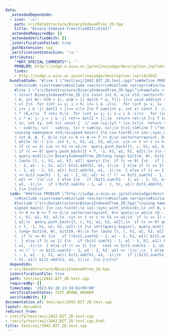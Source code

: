 ```yaml
---
data:
  _extendedDependsOn:
  - icon: ':x:'
    path: src/DataStructure/BinaryIndexedTree_2D.hpp
    title: "Binary-Indexed-Tree(2\u6B21\u5143)"
  _extendedRequiredBy: []
  _extendedVerifiedWith: []
  _isVerificationFailed: true
  _pathExtension: cpp
  _verificationStatusIcon: ':x:'
  attributes:
    '*NOT_SPECIAL_COMMENTS*': ''
    PROBLEM: http://judge.u-aizu.ac.jp/onlinejudge/description.jsp?id=2842
    links:
    - http://judge.u-aizu.ac.jp/onlinejudge/description.jsp?id=2842
  bundledCode: "#line 1 \"test/aoj/2842.BIT_2D.test.cpp\"\n#define PROBLEM \"http://judge.u-aizu.ac.jp/onlinejudge/description.jsp?id=2842\"\
    \n#include <iostream>\n#include <vector>\n#include <array>\n#include <algorithm>\n\
    #line 3 \"src/DataStructure/BinaryIndexedTree_2D.hpp\"\ntemplate <typename T>\
    \ struct BinaryIndexedTree_2D {\n const int h, w;\n std::vector<T> dat;\n BinaryIndexedTree_2D(int\
    \ H, int W): h(H + 1), w(W + 1) dat(h * w, T()) {}\n void add(int y, int x, T\
    \ v) {\n  for (int i= y; i < h; i+= i & -i)\n   for (int j= x, I= i * w; j < w;\
    \ j+= j & -j) dat[I + j]+= v;\n }\n T sum(int y, int x) const {  // sum (0,y]\
    \ * (0,x]\n  T ret= 0;\n  for (int i= y; i; i-= i & -i)\n   for (int j= x, I=\
    \ i * w; j; j-= j & -j) ret+= dat[I + j];\n  return ret;\n }\n T sum(int sy, int\
    \ sx, int ty, int tx) const {  // sum (sy,ty] * (sx,tx]\n  return sum(ty, tx)\
    \ - sum(ty, sx) - sum(sy, tx) + sum(sy, sx);\n }\n};\n#line 7 \"test/aoj/2842.BIT_2D.test.cpp\"\
    \nusing namespace std;\nsigned main() {\n cin.tie(0);\n ios::sync_with_stdio(0);\n\
    \ int H, W, T, Q;\n cin >> H >> W >> T >> Q;\n vector<array<int, 6>> query;\n\
    \ while (Q--) {\n  int t, c, h1, w1, h2, w2;\n  cin >> t >> c >> h1 >> w1;\n \
    \ if (c == 2) cin >> h2 >> w2;\n  query.push_back({t, c, h1, w1, h2, w2});\n \
    \ if (c == 0) query.push_back({t + T, -1, h1, w1, h2, w2});\n }\n sort(query.begin(),\
    \ query.end());\n BinaryIndexedTree_2D<long long> bit1(H, W), bit2(H, W);\n for\
    \ (auto [t, c, h1, w1, h2, w2]: query) {\n  if (c == 0) {\n   if (!bit1.sum(h1\
    \ - 1, w1 - 1, h1, w1)) bit1.add(h1, w1, 1);\n  } else if (c == 1) {\n   if (bit2.sum(h1\
    \ - 1, w1 - 1, h1, w1)) bit2.add(h1, w1, -1);\n  } else if (c == 2) {\n   cout\
    \ << bit2.sum(h1 - 1, w1 - 1, h2, w2) << \" \" << bit1.sum(h1 - 1, w1 - 1, h2,\
    \ w2) << '\\n';\n  } else {\n   if (bit1.sum(h1 - 1, w1 - 1, h1, w1)) bit1.add(h1,\
    \ w1, -1);\n   if (!bit2.sum(h1 - 1, w1 - 1, h1, w1)) bit2.add(h1, w1, 1);\n \
    \ }\n }\n}\n"
  code: "#define PROBLEM \"http://judge.u-aizu.ac.jp/onlinejudge/description.jsp?id=2842\"\
    \n#include <iostream>\n#include <vector>\n#include <array>\n#include <algorithm>\n\
    #include \"src/DataStructure/BinaryIndexedTree_2D.hpp\"\nusing namespace std;\n\
    signed main() {\n cin.tie(0);\n ios::sync_with_stdio(0);\n int H, W, T, Q;\n cin\
    \ >> H >> W >> T >> Q;\n vector<array<int, 6>> query;\n while (Q--) {\n  int t,\
    \ c, h1, w1, h2, w2;\n  cin >> t >> c >> h1 >> w1;\n  if (c == 2) cin >> h2 >>\
    \ w2;\n  query.push_back({t, c, h1, w1, h2, w2});\n  if (c == 0) query.push_back({t\
    \ + T, -1, h1, w1, h2, w2});\n }\n sort(query.begin(), query.end());\n BinaryIndexedTree_2D<long\
    \ long> bit1(H, W), bit2(H, W);\n for (auto [t, c, h1, w1, h2, w2]: query) {\n\
    \  if (c == 0) {\n   if (!bit1.sum(h1 - 1, w1 - 1, h1, w1)) bit1.add(h1, w1, 1);\n\
    \  } else if (c == 1) {\n   if (bit2.sum(h1 - 1, w1 - 1, h1, w1)) bit2.add(h1,\
    \ w1, -1);\n  } else if (c == 2) {\n   cout << bit2.sum(h1 - 1, w1 - 1, h2, w2)\
    \ << \" \" << bit1.sum(h1 - 1, w1 - 1, h2, w2) << '\\n';\n  } else {\n   if (bit1.sum(h1\
    \ - 1, w1 - 1, h1, w1)) bit1.add(h1, w1, -1);\n   if (!bit2.sum(h1 - 1, w1 - 1,\
    \ h1, w1)) bit2.add(h1, w1, 1);\n  }\n }\n}\n"
  dependsOn:
  - src/DataStructure/BinaryIndexedTree_2D.hpp
  isVerificationFile: true
  path: test/aoj/2842.BIT_2D.test.cpp
  requiredBy: []
  timestamp: '2023-02-10 13:10:01+09:00'
  verificationStatus: TEST_WRONG_ANSWER
  verifiedWith: []
documentation_of: test/aoj/2842.BIT_2D.test.cpp
layout: document
redirect_from:
- /verify/test/aoj/2842.BIT_2D.test.cpp
- /verify/test/aoj/2842.BIT_2D.test.cpp.html
title: test/aoj/2842.BIT_2D.test.cpp
---
```

